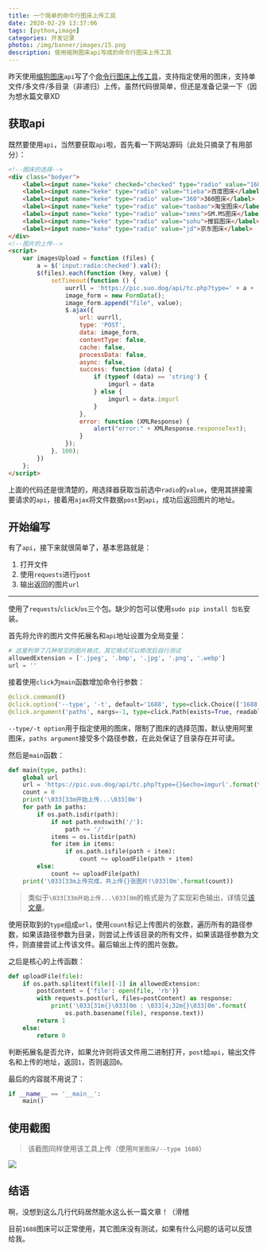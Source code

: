 ```yaml
---
title: 一个简单的命令行图床上传工具
date: 2020-02-29 13:37:06
tags: [python,image]
categories: 开发记录
photos: /img/banner/images/15.png
description: 使用缩狗图床api写成的命令行图床上传工具
---
```


昨天使用[缩狗图床](https://pic.suo.dog)`api`写了个[命令行图床上传工具](https://github.com/jeasonlau/python-scripts/blob/master/imagehost.py)，支持指定使用的图床，支持单文件/多文件/多目录（非递归）上传。虽然代码很简单，但还是准备记录一下（因为想水篇文章XD

<!--more-->

## 获取api

既然要使用`api`，当然要获取`api`啦，首先看一下网站源码（此处只摘录了有用部分）：

```html
<!--图床的选择-->
<div class="bodyer">
    <label><input name="keke" checked="checked" type="radio" value="1688">阿里图床</label>
    <label><input name="keke" type="radio" value="tieba">百度图床</label>
    <label><input name="keke" type="radio" value="360">360图床</label>
    <label><input name="keke" type="radio" value="taobao">淘宝图床</label>
    <label><input name="keke" type="radio" value="smms">SM.MS图床</label>
    <label><input name="keke" type="radio" value="sohu">搜狐图床</label>
    <label><input name="keke" type="radio" value="jd">京东图床</label>
</div>
<!--图片的上传-->
<script>
    var imagesUpload = function (files) {
        a = $('input:radio:checked').val();
        $(files).each(function (key, value) {
            setTimeout(function () {
                uurrll = 'https://pic.suo.dog/api/tc.php?type=' + a + '&echo=imgurl'
                image_form = new FormData();
                image_form.append("file", value);
                $.ajax({
                    url: uurrll,
                    type: 'POST',
                    data: image_form,
                    contentType: false,
                    cache: false,
                    processData: false,
                    async: false,
                    success: function (data) {
                        if (typeof (data) == 'string') {
                            imgurl = data
                        } else {
                            imgurl = data.imgurl
                        }
                    },
                    error: function (XMLResponse) {
                        alert("error:" + XMLResponse.responseText);
                    }
                });
            }, 100);
        })
    };
</script>
```

上面的代码还是很清楚的，用选择器获取当前选中`radio`的`value`，使用其拼接需要请求的`api`，接着用`ajax`将文件数据`post`到`api`，成功后返回图片的地址。

## 开始编写

有了`api`，接下来就很简单了，基本思路就是：

1. 打开文件
2. 使用`requests`进行`post`
3. 输出返回的图片`url`

----

使用了`requests`/`click`/`os`三个包。缺少的包可以使用`sudo pip install 包名`安装。

首先将允许的图片文件拓展名和`api`地址设置为全局变量：

```python
# 这里列举了几种常见的图片格式，其它格式可以修改后自行测试
allowedExtension = ['.jpeg', '.bmp', '.jpg', '.png', '.webp']
url = ''
```

接着使用`click`为`main`函数增加命令行参数：

```python
@click.command()
@click.option('--type', '-t', default='1688', type=click.Choice(['1688', 'tieba', '360', 'taobao', 'smms', 'sohu', 'jd']), help='image hosting service.')
@click.argument('paths', nargs=-1, type=click.Path(exists=True, readable=True))
```

`--type/-t option`用于指定使用的图床，限制了图床的选择范围，默认使用阿里图床，`paths argument`接受多个路径参数，在此处保证了目录存在并可读。

然后是`main`函数：

```python
def main(type, paths):
    global url
    url = 'https://pic.suo.dog/api/tc.php?type={}&echo=imgurl'.format(type)
    count = 0
    print('\033[33m开始上传...\033[0m')
    for path in paths:
        if os.path.isdir(path):
            if not path.endswith('/'):
                path += '/'
            items = os.listdir(path)
            for item in items:
                if os.path.isfile(path + item):
                    count += uploadFile(path + item)
        else:
            count += uploadFile(path)
    print('\033[33m上传完成，共上传{}张图片!\033[0m'.format(count))
```

> 类似于`\033[33m开始上传...\033[0m`的格式是为了实现彩色输出，详情见[该文章](https://www.liuhaolin.com/linux/318.html)。

使用获取到的`type`组成`url`，使用`count`标记上传图片的张数，遍历所有的路径参数，如果该路径参数为目录，则尝试上传该目录的所有文件，如果该路径参数为文件，则直接尝试上传该文件。最后输出上传的图片张数。

之后是核心的上传函数：

```python
def uploadFile(file):
    if os.path.splitext(file)[-1] in allowedExtension:
        postContent = {'file': open(file, 'rb')}
        with requests.post(url, files=postContent) as response:
            print('\033[31m{}\033[0m : \033[4;32m{}\033[0m'.format(
                os.path.basename(file), response.text))
        return 1
    else:
        return 0
```

判断拓展名是否允许，如果允许则将该文件用二进制打开，`post`给`api`，输出文件名和上传的地址，返回`1`，否则返回`0`。

最后的内容就不用说了：

```python
if __name__ == '__main__':
    main()
```

## 使用截图

> 该截图同样使用该工具上传（使用`阿里图床/--type 1688`）

![](https://ae01.alicdn.com/kf/U7999450fd3164007a8ced5305332715ep.png)

## 结语

啊，没想到这么几行代码居然能水这么长一篇文章！（滑稽

目前`1688`图床可以正常使用，其它图床没有测试，如果有什么问题的话可以反馈给我。